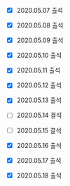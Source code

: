 - [x] 2020.05.07 출석
- [x] 2020.05.08 출석
- [x] 2020.05.09 출석
- [x] 2020.05.10 출석
- [x] 2020.05.11 출석
- [x] 2020.05.12 출석
- [x] 2020.05.13 출석
- [ ] 2020.05.14 결석
- [ ] 2020.05.15 결석
- [x] 2020.05.16 출석
- [x] 2020.05.17 출석
- [x] 2020.05.18 출석

